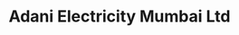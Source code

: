 ---
title: "Adani Electricity Mumbai Ltd"
url: /mumbai/adani-electricity-mumbai-ltd/
shop: electrical
---